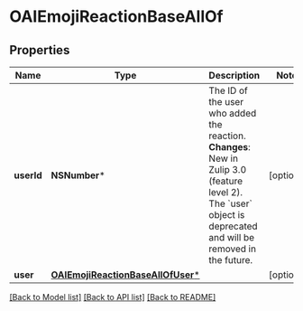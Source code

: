 # OAIEmojiReactionBaseAllOf

## Properties
Name | Type | Description | Notes
------------ | ------------- | ------------- | -------------
**userId** | **NSNumber*** | The ID of the user who added the reaction.  **Changes**: New in Zulip 3.0 (feature level 2). The &#x60;user&#x60; object is deprecated and will be removed in the future.  | [optional] 
**user** | [**OAIEmojiReactionBaseAllOfUser***](OAIEmojiReactionBaseAllOfUser.md) |  | [optional] 

[[Back to Model list]](../README.md#documentation-for-models) [[Back to API list]](../README.md#documentation-for-api-endpoints) [[Back to README]](../README.md)


